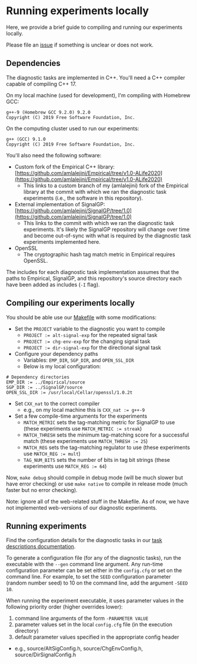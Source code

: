 # Running experiments locally

Here, we provide a brief guide to compiling and running our experiments locally.

Please file an [issue](https://github.com/amlalejini/ALife-2020--SignalGP-Genetic-Regulation/issues) if something is unclear or does not work.

## Dependencies

The diagnostic tasks are implemented in C++. You'll need a C++ compiler capable of compiling C++ 17.

On my local machine (used for development), I'm compiling with Homebrew GCC:

```
g++-9 (Homebrew GCC 9.2.0) 9.2.0
Copyright (C) 2019 Free Software Foundation, Inc.
```

On the computing cluster used to run our experiments:

```
g++ (GCC) 9.1.0
Copyright (C) 2019 Free Software Foundation, Inc.
```

You'll also need the following software:

- Custom fork of the Empirical C++ library: [https://github.com/amlalejini/Empirical/tree/v1.0-ALife2020](https://github.com/amlalejini/Empirical/tree/v1.0-ALife2020)
  - This links to a custom branch of my (amlalejini) fork of the Empirical library at the commit with
    which we ran the diagnostic task experiments (i.e., the software in this repository).
- External implementation of SignalGP: [https://github.com/amlalejini/SignalGP/tree/1.0](https://github.com/amlalejini/SignalGP/tree/1.0)
  - This links to the commit with which we ran the diagnostic task experiments. It's likely the SignalGP
    repository will change over time and become out-of-sync with what is required by the diagnostic
    task experiments implemented here.
- OpenSSL
  - The cryptographic hash tag match metric in Empirical requires OpenSSL.

The includes for each diagnostic task implementation assumes that the paths to Empirical, SignalGP,
and this repository's source directory each have been added as includes (`-I` flag).

## Compiling our experiments locally

You should be able use our [Makefile](https://github.com/amlalejini/ALife-2020--SignalGP-Genetic-Regulation/blob/master/Makefile) with some modifications:

- Set the `PROJECT` variable to the diagnostic you want to compile
  - `PROJECT := alt-signal-exp` for the repeated signal task
  - `PROJECT := chg-env-exp` for the changing signal task
  - `PROJECT := dir-signal-exp` for the directional signal task
- Configure your dependency paths
  - Variables: `EMP_DIR`, `SGP_DIR`, and `OPEN_SSL_DIR`
  - Below is my local configuration:
```
# Dependency directories
EMP_DIR := ../Empirical/source
SGP_DIR := ../SignalGP/source
OPEN_SSL_DIR := /usr/local/Cellar/openssl/1.0.2t
```
- Set `CXX_nat` to the correct compiler
  - e.g., on my local machine this is `CXX_nat := g++-9`
- Set a few compile-time arguments for the experiments
  - `MATCH_METRIC` sets the tag-matching metric for SignalGP to use (these experiments use `MATCH_METRIC := streak`)
  - `MATCH_THRESH` sets the minimum tag-matching score for a successful match (these experiments use `MATCH_THRESH := 25`)
  - `MATCH_REG` sets the tag-matching regulator to use (these experiments use `MATCH_REG := mult`)
  - `TAG_NUM_BITS` sets the number of bits in tag bit strings (these experiments use `MATCH_REG := 64`)

Now, `make debug` should compile in debug mode (will be much slower but have error checking) or use `make native` to compile in release mode (much faster but no error checking).

Note: ignore all of the web-related stuff in the Makefile. As of now, we have not implemented web-versions of our diagnostic experiments.

## Running experiments

Find the configuration details for the diagnostic tasks in our [task descriptions documentation](./task-descriptions.md).

To generate a configuration file (for any of the diagnostic tasks), run the executable with the `--gen` command line argument.
Any run-time configuration parameter can be set either in the `config.cfg` or set on the command line. For example, to set the `SEED` configuration parameter (random number seed) to 10 on the command line, add the argument `-SEED 10`.

When running the experiment executable, it uses parameter values in the following priority order (higher overrides lower):

1. command line arguments of the form `-PARAMETER VALUE`
2. parameter values set in the local `config.cfg` file (in the execution directory)
3. default parameter values specified in the appropriate config header
  - e.g., source/AltSigConfig.h, source/ChgEnvConfig.h, source/DirSignalConfig.h
